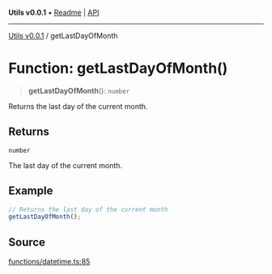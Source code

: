 **Utils v0.0.1** • [Readme](../README.md) \| [API](../globals.md)

***

[Utils v0.0.1](../README.md) / getLastDayOfMonth

# Function: getLastDayOfMonth()

> **getLastDayOfMonth**(): `number`

Returns the last day of the current month.

## Returns

`number`

The last day of the current month.

## Example

```ts
// Returns the last day of the current month
getLastDayOfMonth();
```

## Source

[functions/datetime.ts:85](https://github.com/bucharitesh/octopop/blob/2bf71a1/packages/utils/src/functions/datetime.ts#L85)
